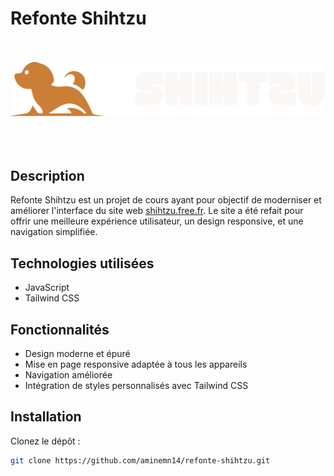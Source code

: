 # Refonte Shihtzu
<br /><br />
![Logo](https://raw.githubusercontent.com/aminemn14/refonte-shihtzu/52b7ae61a8a333faeb04f88f21077b3b306c83e4/src/img/logo-white.svg?token=BCVTDCGTPQ33TOOTQ47L2BDHFI3PM)
<br /><br /><br /><br />
## Description

Refonte Shihtzu est un projet de cours ayant pour objectif de moderniser et améliorer l'interface du site web [shihtzu.free.fr](http://shihtzu.free.fr/). Le site a été refait pour offrir une meilleure expérience utilisateur, un design responsive, et une navigation simplifiée.

## Technologies utilisées

- JavaScript
- Tailwind CSS

## Fonctionnalités

- Design moderne et épuré
- Mise en page responsive adaptée à tous les appareils
- Navigation améliorée
- Intégration de styles personnalisés avec Tailwind CSS

## Installation

Clonez le dépôt :
   ```bash
   git clone https://github.com/aminemn14/refonte-shihtzu.git
   ```
